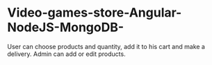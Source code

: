 # Video-games-store-Angular-NodeJS-MongoDB-
User can choose products and quantity, add it to his cart and make a delivery.
Admin can add or edit products.
